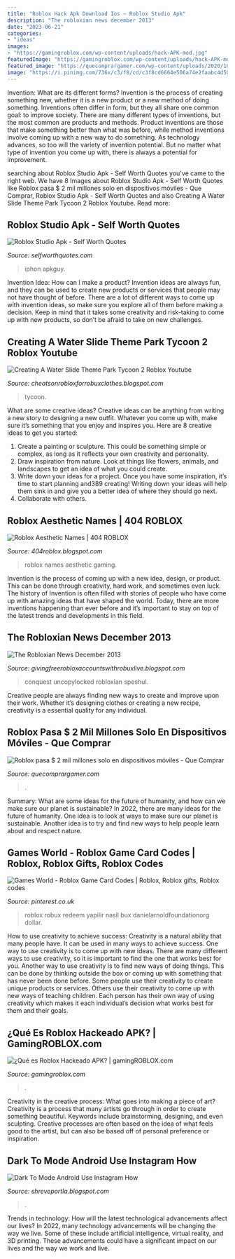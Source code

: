 ```yaml
---
title: "Roblox Hack Apk Download Ios ~ Roblox Studio Apk"
description: "The robloxian news december 2013"
date: "2023-06-21"
categories:
- "ideas"
images:
- "https://gamingroblox.com/wp-content/uploads/hack-APK-mod.jpg"
featuredImage: "https://gamingroblox.com/wp-content/uploads/hack-APK-mod.jpg"
featured_image: "https://quecomprargamer.com/wp-content/uploads/2020/10/3750456-screenshot2020-10-22at10.56.10am.png"
image: "https://i.pinimg.com/736x/c3/f8/cd/c3f8cd6664e506a74e2faabc4d5038e7.jpg"
---
```



Invention: What are its different forms?
Invention is the process of creating something new, whether it is a new product or a new method of doing something. Inventions often differ in form, but they all share one common goal: to improve society. There are many different types of inventions, but the most common are products and methods. Product inventions are those that make something better than what was before, while method inventions involve coming up with a new way to do something. As technology advances, so too will the variety of invention potential. But no matter what type of invention you come up with, there is always a potential for improvement.

	

		
searching about Roblox Studio Apk - Self Worth Quotes you've came to the right web. We have 8 Images about Roblox Studio Apk - Self Worth Quotes like Roblox pasa $ 2 mil millones solo en dispositivos móviles - Que Comprar, Roblox Studio Apk - Self Worth Quotes and also Creating A Water Slide Theme Park Tycoon 2 Roblox Youtube. Read more:
		
    
## Roblox Studio Apk - Self Worth Quotes

<img loading=lazy src="http://selfworthquotes.com/wp-content/uploads/2021/05/roblox-studio-apk-952744-1024x576.jpg" onerror="this.onerror=null;this.src='https://tse3.mm.bing.net/th?id=OIP.hBGc4elLPqexhtjHOdlt9AHaEK&amp;pid=15.1';" alt="Roblox Studio Apk - Self Worth Quotes">

_Source: selfworthquotes.com_

>iphon apkguy. 

	

Invention Idea: How can I make a product?
Invention ideas are always fun, and they can be used to create new products or services that people may not have thought of before. There are a lot of different ways to come up with invention ideas, so make sure you explore all of them before making a decision. Keep in mind that it takes some creativity and risk-taking to come up with new products, so don’t be afraid to take on new challenges.

    
## Creating A Water Slide Theme Park Tycoon 2 Roblox Youtube

<img loading=lazy src="https://lh5.googleusercontent.com/proxy/Lh9nsA5aBK--47MBGZjDkj8ZJ74PCMNhTTnnWyuBk7aftopOUMmfiSQEvP7Cw28NbtSQ0kbsLPAWHqkGHBI3o1s93iRldRfCsLlgfPh1fjNPd11d6if7JMRLnxxDV9RYZOhU9UGIi_gO_-BJsZmUm-MTWNFQ4XH8o2aWbOZYBTL1CFqvVx4wFblpcqaUS27qXWtK14DYgM4yd9R9OAajZYG0CRXU6uW0sJXTEQ=w1200-h630-p-k-no-nu" onerror="this.onerror=null;this.src='https://tse4.mm.bing.net/th?id=OIP.So8wfrziQRHKxeHwbSt9bwAAAA&amp;pid=15.1';" alt="Creating A Water Slide Theme Park Tycoon 2 Roblox Youtube">

_Source: cheatsonrobloxforrobuxclothes.blogspot.com_

>tycoon. 

	

What are some creative ideas?
Creative ideas can be anything from writing a new story to designing a new outfit. Whatever you come up with, make sure it’s something that you enjoy and inspires you. Here are 8 creative ideas to get you started: 
1) Create a painting or sculpture. This could be something simple or complex, as long as it reflects your own creativity and personality. 
2) Draw inspiration from nature. Look at things like flowers, animals, and landscapes to get an idea of what you could create. 
3) Write down your ideas for a project. Once you have some inspiration, it’s time to start planning and389 creating! Writing down your ideas will help them sink in and give you a better idea of where they should go next. 
4) Collaborate with others.

    
## Roblox Aesthetic Names | 404 ROBLOX

<img loading=lazy src="https://i.pinimg.com/736x/c3/f8/cd/c3f8cd6664e506a74e2faabc4d5038e7.jpg" onerror="this.onerror=null;this.src='https://tse2.mm.bing.net/th?id=OIP.swtXjT-0UAm_61YzPIXjewHaFj&amp;pid=15.1';" alt="Roblox Aesthetic Names | 404 ROBLOX">

_Source: 404roblox.blogspot.com_

>roblox names aesthetic gaming. 

	

Invention is the process of coming up with a new idea, design, or product. This can be done through creativity, hard work, and sometimes even luck. The history of Invention is often filled with stories of people who have come up with amazing ideas that have shaped the world. Today, there are more inventions happening than ever before and it’s important to stay on top of the latest trends and developments in this field.

    
## The Robloxian News December 2013

<img loading=lazy src="https://lh3.googleusercontent.com/proxy/oUxPUo7BSCTz9nTaTb-XLxtO5km2pV7NtCyduZMWlel4B-tTNdenc_s5vwsqdhWjHNMCAkcNlwuoj40IGZzAYGBuR2b9JYHq=w1200-h630-pd" onerror="this.onerror=null;this.src='https://tse1.mm.bing.net/th?id=OIP.lxA95fFxJjZaP693sHGBYwHaD4&amp;pid=15.1';" alt="The Robloxian News December 2013">

_Source: givingfreerobloxaccountswithrobuxlive.blogspot.com_

>conquest uncopylocked robloxian speshul. 

	

Creative people are always finding new ways to create and improve upon their work. Whether it’s designing clothes or creating a new recipe, creativity is a essential quality for any individual.

    
## Roblox Pasa $ 2 Mil Millones Solo En Dispositivos Móviles - Que Comprar

<img loading=lazy src="https://quecomprargamer.com/wp-content/uploads/2020/10/3750456-screenshot2020-10-22at10.56.10am.png" onerror="this.onerror=null;this.src='https://tse2.mm.bing.net/th?id=OIP.jrxy7K3Y-D98UCY5SEc5fgHaEU&amp;pid=15.1';" alt="Roblox pasa $ 2 mil millones solo en dispositivos móviles - Que Comprar">

_Source: quecomprargamer.com_

>. 

	

Summary: What are some ideas for the future of humanity, and how can we make sure our planet is sustainable?
In 2022, there are many ideas for the future of humanity. One idea is to look at ways to make sure our planet is sustainable. Another idea is to try and find new ways to help people learn about and respect nature.

    
## Games World - Roblox Game Card Codes | Roblox, Roblox Gifts, Roblox Codes

<img loading=lazy src="https://i.pinimg.com/736x/78/5d/8d/785d8d41ea50b915e634ebc6f7df16ee.jpg" onerror="this.onerror=null;this.src='https://tse2.mm.bing.net/th?id=OIP.rVnNuFG8L1niNmEyxGmaYwHaEK&amp;pid=15.1';" alt="Games World - Roblox Game Card Codes | Roblox, Roblox gifts, Roblox codes">

_Source: pinterest.co.uk_

>roblox robux redeem yapilir nasil bux danielarnoldfoundationorg dollar. 

	

How to use creativity to achieve success:
Creativity is a natural ability that many people have. It can be used in many ways to achieve success. One way to use creativity is to come up with new ideas. There are many different ways to use creativity, so it is important to find the one that works best for you. Another way to use creativity is to find new ways of doing things. This can be done by thinking outside the box or coming up with something that has never been done before. Some people use their creativity to create unique products or services. Others use their creativity to come up with new ways of teaching children. Each person has their own way of using creativity which makes it each individual’s decision what works best for them and their goals.

    
## ¿Qué Es Roblox Hackeado APK? | GamingROBLOX.com

<img loading=lazy src="https://gamingroblox.com/wp-content/uploads/hack-APK-mod.jpg" onerror="this.onerror=null;this.src='https://tse4.mm.bing.net/th?id=OIP.6p56zQquoQvDbmGz8CNm8wHaEK&amp;pid=15.1';" alt="¿Qué es Roblox Hackeado APK? | gamingROBLOX.com">

_Source: gamingroblox.com_

>. 

	

Creativity in the creative process: What goes into making a piece of art?
Creativity is a process that many artists go through in order to create something beautiful. Keywords include brainstorming, designing, and even sculpting. Creative processes are often based on the idea of what feels good to the artist, but can also be based off of personal preference or inspiration.

    
## Dark To Mode Android Use Instagram How

<img loading=lazy src="https://lh5.googleusercontent.com/proxy/FLeL2F5WU2E5jcC7WXBxuEPvYFKc5zjKPI2cBP9vdW2jqEfNz3thDYJg48mhgTQsBjiK8TVsp7-Y9s03eJE7ujdBKFwTki1hFaMHC85fcppAC1-NvPVCAmDWNtg3znMF6VVwk26URNP5Es7dgNLeVq8bil1fHwUHyq-z=w1200-h630-p-k-no-nu" onerror="this.onerror=null;this.src='https://tse4.mm.bing.net/th?id=OIP.4mUK8Zeqr7ogZKDI-t5DoAHaE3&amp;pid=15.1';" alt="Dark To Mode Android Use Instagram How">

_Source: shreveportla.blogspot.com_

>. 

	

Trends in technology: How will the latest technological advancements affect our lives?
In 2022, many technology advancements will be changing the way we live. Some of these include artificial intelligence, virtual reality, and 3D printing. These advancements could have a significant impact on our lives and the way we work and live.

